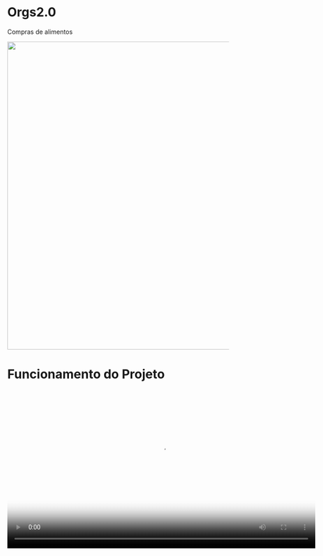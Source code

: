# Orgs2.0
Compras de alimentos
<div align="center">
<img src="https://user-images.githubusercontent.com/111712206/232320636-ece839ac-14dd-467a-a9d2-84b5f4fd2c44.png" width="700px"/>
</div>


<h1>Funcionamento do Projeto</h1>

<div align="center">
<video  width="700" height="360" src="https://user-images.githubusercontent.com/111712206/232322167-b72f89ef-4fa9-4ff0-a099-a43a4ff3e0ec.mp4"
       poster="https://user-images.githubusercontent.com/111712206/232320636-ece839ac-14dd-467a-a9d2-84b5f4fd2c44.png">
       </video>
</div>
